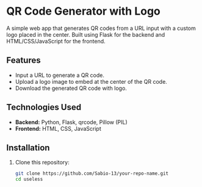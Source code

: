 # QR Code Generator with Logo

A simple web app that generates QR codes from a URL input with a custom logo placed in the center. Built using Flask for the backend and HTML/CSS/JavaScript for the frontend.

## Features

- Input a URL to generate a QR code.
- Upload a logo image to embed at the center of the QR code.
- Download the generated QR code with logo.

## Technologies Used

- **Backend:** Python, Flask, qrcode, Pillow (PIL)
- **Frontend:** HTML, CSS, JavaScript

## Installation

1. Clone this repository:
   ```bash
   git clone https://github.com/Sabio-13/your-repo-name.git
   cd useless
